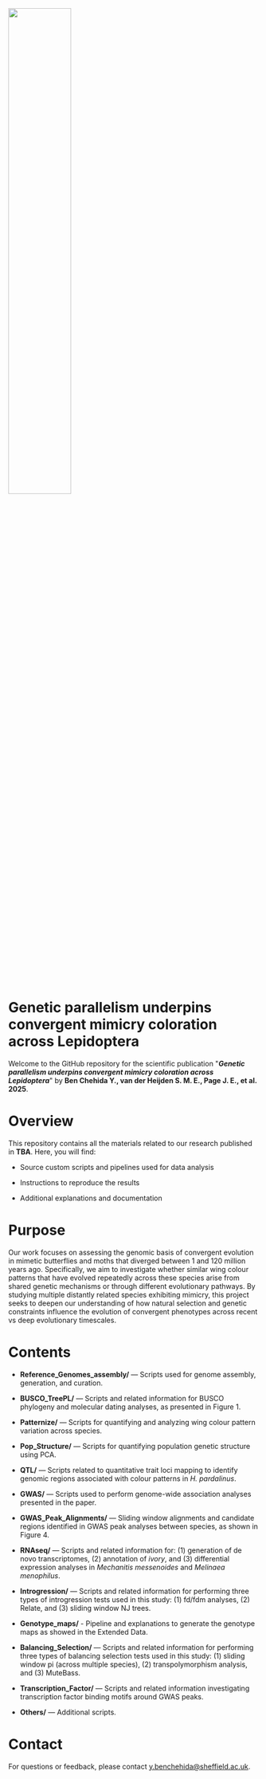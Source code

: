 <img src="Tiger wings.png" align="center" width="50%" height="50%"/>

# Genetic parallelism underpins convergent mimicry coloration across Lepidoptera

Welcome to the  GitHub repository for the scientific publication "***Genetic parallelism underpins convergent mimicry coloration across Lepidoptera***" by **Ben Chehida Y., van der Heijden S. M. E., Page J. E., et al. 2025**.

# Overview
This repository contains all the materials related to our research published in **TBA**. Here, you will find:

- Source custom scripts and pipelines used for data analysis

- Instructions to reproduce the results

- Additional explanations and documentation

# Purpose
Our work focuses on assessing the genomic basis of convergent evolution in mimetic butterflies and moths that diverged between 1 and 120 million years ago. Specifically, we aim to investigate whether similar wing colour patterns that have evolved repeatedly across these species arise from shared genetic mechanisms or through different evolutionary pathways. By studying multiple distantly related species exhibiting mimicry, this project seeks to deepen our understanding of how natural selection and genetic constraints influence the evolution of convergent phenotypes across recent vs deep evolutionary timescales.

# Contents

- **Reference_Genomes_assembly/** — Scripts used for genome assembly, generation, and curation.

- **BUSCO_TreePL/** — Scripts and related information for BUSCO phylogeny and molecular dating analyses, as presented in Figure 1.

- **Patternize/** — Scripts for quantifying and analyzing wing colour pattern variation across species.

- **Pop_Structure/** — Scripts for quantifying population genetic structure using PCA.

- **QTL/** — Scripts related to quantitative trait loci mapping to identify genomic regions associated with colour patterns in *H. pardalinus*.

- **GWAS/** — Scripts used to perform genome-wide association analyses presented in the paper.

- **GWAS_Peak_Alignments/** — Sliding window alignments and candidate regions identified in GWAS peak analyses between species, as shown in Figure 4.

- **RNAseq/** — Scripts and related information for: (1) generation of de novo transcriptomes, (2) annotation of *ivory*, and (3) differential expression analyses in *Mechanitis messenoides* and *Melinaea menophilus*.

- **Introgression/** — Scripts and related information for performing three types of introgression tests used in this study: (1) fd/fdm analyses, (2) Relate, and (3) sliding window NJ trees.

- **Genotype_maps/** - Pipeline and explanations to generate the genotype maps as showed in the Extended Data. 

- **Balancing_Selection/** — Scripts and related information for performing three types of balancing selection tests used in this study: (1) sliding window pi (across multiple species), (2) transpolymorphism analysis, and (3) MuteBass.

- **Transcription_Factor/** — Scripts and related information investigating transcription factor binding motifs around GWAS peaks.

- **Others/** — Additional scripts.
 
# Contact
For questions or feedback, please contact y.benchehida@sheffield.ac.uk.
